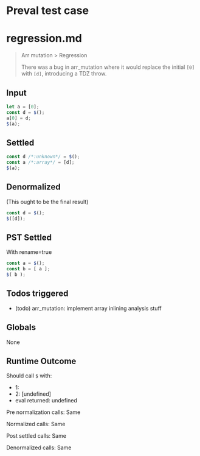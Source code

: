 # Preval test case

# regression.md

> Arr mutation > Regression
>
> There was a bug in arr_mutation where it would replace the
> initial `[0]` with `[d]`, introducing a TDZ throw.

## Input

`````js filename=intro
let a = [0];
const d = $();
a[0] = d;
$(a);
`````


## Settled


`````js filename=intro
const d /*:unknown*/ = $();
const a /*:array*/ = [d];
$(a);
`````


## Denormalized
(This ought to be the final result)

`````js filename=intro
const d = $();
$([d]);
`````


## PST Settled
With rename=true

`````js filename=intro
const a = $();
const b = [ a ];
$( b );
`````


## Todos triggered


- (todo) arr_mutation: implement array inlining analysis stuff


## Globals


None


## Runtime Outcome


Should call `$` with:
 - 1: 
 - 2: [undefined]
 - eval returned: undefined

Pre normalization calls: Same

Normalized calls: Same

Post settled calls: Same

Denormalized calls: Same
